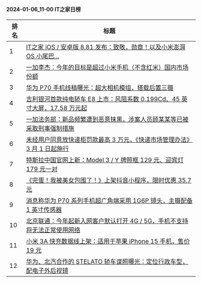 #### 2024-01-06_11-00  IT之家日榜

| 排名 | 标题|
| --- | ---|
| 1 | [IT之家 iOS / 安卓版 8.81 发布：致敬，勋章！以及小米澎湃 OS 小尾巴...](https://www.ithome.com/0/743/538.htm) |
| 2 | [一加李杰：今年的目标是超过小米手机（不含红米）国内市场份额](https://www.ithome.com/0/743/593.htm) |
| 3 | [华为 P70 手机线稿曝光：超大相机模组，搭载后置三摄](https://www.ithome.com/0/743/562.htm) |
| 4 | [吉利银河首款纯电轿车 E8 上市：风阻系数 0.199Cd、45 英寸大屏，17.58 万元起](https://www.ithome.com/0/743/628.htm) |
| 5 | [一加法务部：新品频繁遭到恶意抹黑，涉案人员顾某某等已被采取刑事强制措施](https://www.ithome.com/0/743/582.htm) |
| 6 | [未经用户同意放快递柜罚款最高 3 万元，《快递市场管理办法》3 月 1 日起施行](https://www.ithome.com/0/743/547.htm) |
| 7 | [特斯拉中国官网上新：Model 3 / Y 牌照框 129 元、迎宾灯 179 元一对](https://www.ithome.com/0/743/546.htm) |
| 8 | [《完蛋！我被美女包围了！》上架抖音小程序，限时优惠 35.7 元](https://www.ithome.com/0/743/647.htm) |
| 9 | [消息称华为 P70 系列手机超广角端采用 1G6P 镜头，主摄配备 1 英寸传感器](https://www.ithome.com/0/743/515.htm) |
| 10 | [北京联通：今年起新入网客户默认打开 4G / 5G，手机不支持将无法正常使用网络](https://www.ithome.com/0/743/606.htm) |
| 11 | [小米 3A 快充数据线上架：适用于苹果 iPhone 15 手机，售价 19 元](https://www.ithome.com/0/743/584.htm) |
| 12 | [华为、北汽合作的 STELATO 轿车谍照曝光：定位行政车型，配电子外后视镜](https://www.ithome.com/0/743/614.htm) |
